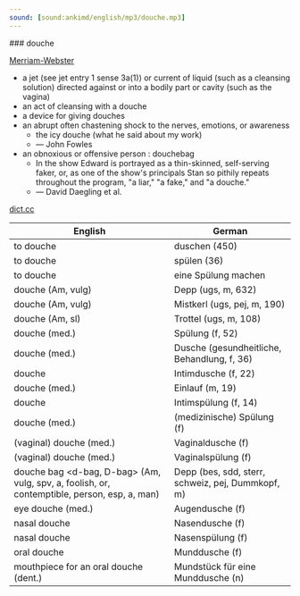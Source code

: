 ```yaml
---
sound: [sound:ankimd/english/mp3/douche.mp3]
---
```


\### douche

[Merriam-Webster](https://www.merriam-webster.com/dictionary/douche)

- a jet (see jet entry 1 sense 3a(1)) or current of liquid (such as a cleansing solution) directed against or into a bodily part or cavity (such as the vagina)
- an act of cleansing with a douche
- a device for giving douches
- an abrupt often chastening shock to the nerves, emotions, or awareness
    - the icy douche (what he said about my work)
    - — John Fowles
- an obnoxious or offensive person : douchebag
    - In the show Edward is portrayed as a thin-skinned, self-serving faker, or, as one of the show's principals Stan so pithily repeats throughout the program, "a liar," "a fake," and "a douche."
    - — David Daegling et al.

[dict.cc](https://www.dict.cc/douche)

| English        | German       |
| -------------- | ------------ |
| to douche | duschen (450) |
| to douche | spülen (36) |
| to douche | eine Spülung machen |
| douche (Am, vulg) | Depp (ugs, m, 632) |
| douche (Am, vulg) | Mistkerl (ugs, pej, m, 190) |
| douche (Am, sl) | Trottel (ugs, m, 108) |
| douche (med.) | Spülung (f, 52) |
| douche (med.) | Dusche (gesundheitliche, Behandlung, f, 36) |
| douche | Intimdusche (f, 22) |
| douche (med.) | Einlauf (m, 19) |
| douche | Intimspülung (f, 14) |
| douche (med.) | (medizinische) Spülung (f) |
| (vaginal) douche (med.) | Vaginaldusche (f) |
| (vaginal) douche (med.) | Vaginalspülung (f) |
| douche bag <d-bag, D-bag> (Am, vulg, spv, a, foolish, or, contemptible, person, esp, a, man) | Depp (bes, sdd, sterr, schweiz, pej, Dummkopf, m) |
| eye douche (med.) | Augendusche (f) |
| nasal douche | Nasendusche (f) |
| nasal douche | Nasenspülung (f) |
| oral douche | Munddusche (f) |
| mouthpiece for an oral douche (dent.) | Mundstück für eine Munddusche (n) |
